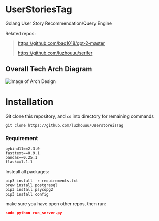 # UserStoriesTag 

Golang User Story Recommendation/Query Engine

Related repos:
> https://github.com/bao1018/gpt-2-master
>
> https://github.com/luzhouuu/serifer

## Overall Tech Arch Diagram

![Image of Arch Design](https://i.imgur.com/I1Y3GiG.png)

# Installation

Git clone this repository, and `cd` into directory for remaining commands

```
git clone https://github.com/luzhouuu/UserstoreisTag
```

### Requirement

```
pybind11==2.3.0
fasttext==0.9.1
pandas==0.25.1
flask==1.1.1
```
Insteall all packages:

```
pip3 install -r requirements.txt
brew install postgresql
pip3 install psycopg2
pip3 install config
```

make sure you have open other repos, then run:

```json
sudo python run_server.py
```